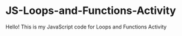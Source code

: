 # JS-Loops-and-Functions-Activity

Hello! This is my JavaScript code for Loops and Functions Activity
